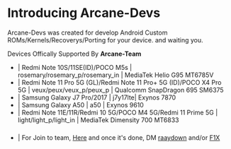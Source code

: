 # Introducing Arcane-Devs

Arcane-Devs was created for develop Android Custom ROMs/Kernels/Recoverys/Porting for your device. and waiting you.

Devices Offically Supported By **Arcane-Team**

- | Redmi Note 10S/11SE(ID)/POCO M5s | rosemary/rosemary_p/rosemary_in | MediaTek Helio G95 MT6785V
- | Redmi Note 11 Pro 5G (GL)/Redmi Note 11 Pro+ 5G (ID)/POCO X4 Pro 5G | veux/peux/veux_p/peux_p | Qualcomm SnapDragon 695 SM6375
- | Samsung Galaxy J7 Pro/2017 | j7y17lte| Exynos 7870
- | Samsung Galaxy A50 | a50 | Exynos 9610
- | Redmi Note 11E/11R/Redmi 10 5G/POCO M4 5G/Redmi 11 Prime 5G | light/light_p/light_in | MediaTek Dimensity 700 MT6833


#####
- | For Join to team, [Here](https://forms.gle/mjWjWLCic49NUKep9) and once it's done, DM [raaydown](https://t.me/raaydown) and/or [F1X](https://t.me/F1XRN10S)
#####
